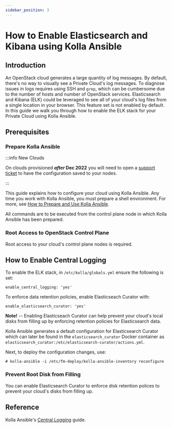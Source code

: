 ```yaml
---
sidebar_position: 3
---
```

# How to Enable Elasticsearch and Kibana using Kolla Ansible

## Introduction

An OpenStack cloud generates a large quantity of log messages. By
default, there's no way to visually see a Private Cloud's log messages.
To diagnose issues in logs requires using SSH and `grep`, which can be
cumbersome due to the number of hosts and number of OpenStack services.
Elasticsearch and Kibana (ELK) could be leveraged to see all of your
cloud's log files from a single location in your browser. This feature
set is not enabled by default. In this guide we walk you through how to
enable the ELK stack for your Private Cloud using Kolla Ansible.

## Prerequisites

### Prepare Kolla Ansible

:::info New Clouds

On clouds provisioned **_after_ Dec 2022** you will need to open a
[support ticket](../../day-1/intro-to-openmetal-private-cloud.md#how-to-submit-a-support-ticket)
to have the configuration saved to your nodes.

:::

This guide explains how to configure your cloud using Kolla Ansible. Any
time you work with Kolla Ansible, you must prepare a shell environment.
For more, see [How to Prepare and Use Kolla Ansible](./prepare-kolla-ansible).

All commands are to be executed from the control plane node in which
Kolla Ansible has been prepared.

### Root Access to OpenStack Control Plane

Root access to your cloud's control plane nodes is required.

## How to Enable Central Logging

To enable the ELK stack, in `/etc/kolla/globals.yml` ensure the
following is set:

    enable_central_logging: 'yes'

To enforce data retention policies, enable Elasticseach Curator with:

    enable_elasticsearch_curator: 'yes'

**Note\!** -- Enabling Elasticseach Curator can help prevent your
cloud's local disks from filling up by enforcing retention policies for
Elasticsearch data.

Kolla Ansible generates a default configuration for Elasticsearch
Curator which can later be found in the `elasticsearch_curator` Docker
container as
`elasticsearch_curator:/etc/elasticsearch-curator/actions.yml`.

Next, to deploy the configuration changes, use:

    # kolla-ansible -i /etc/fm-deploy/kolla-ansible-inventory reconfigure

### Prevent Root Disk from Filling

You can enable Elasticsearch Curator to enforce disk retention polices
to prevent your cloud's disks from filling up.

## Reference

Kolla Ansible's [Central
Logging](https://docs.openstack.org/kolla-ansible/victoria/reference/logging-and-monitoring/central-logging-guide.html)
guide.
